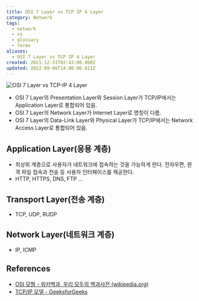```yaml
---
title: OSI 7 Layer vs TCP IP 4 Layer
category: Network
tags:
  - network
  - vs
  - glossary
  - terms
aliases:
  - OSI 7 Layer vs TCP IP 4 Layer
created: 2021-12-31T02:43:00.000Z
updated: 2022-09-06T14:00:06.811Z
---
```


<Metadata />

![OSI 7 Layer vs TCP-IP 4 Layer](https://t1.daumcdn.net/cfile/tistory/261CC03358E1B73D32)

- OSI 7 Layer의 Presentation Layer와 Session Layer가 TCP/IP에서는 Application Layer로 통합되어 있음.
- OSI 7 Layer의 Network Layer가 Internet Layer로 명칭이 다름.
- OSI 7 Layer의 Data-Link Layer와 Physical Layer가 TCP/IP에서는 Network Access Layer로 통합되어 있음.

## Application Layer(응용 계층)

- 최상위 계층으로 사용자가 네트워크에 접속하는 것을 가능하게 한다. 전자우편, 원격 파일 접속과 전송 등 사용자 인터페이스를 제공한다.
- HTTP, HTTPS, DNS, FTP ...

## Transport Layer(전송 계층)

- TCP, UDP, RUDP

## Network Layer(네트워크 계층)

- IP, ICMP

## References

- [OSI 모형 - 위키백과, 우리 모두의 백과사전 (wikipedia.org)](https://ko.wikipedia.org/wiki/OSI_%EB%AA%A8%ED%98%95)
- [TCP/IP 모델 - GeeksforGeeks](https://www.geeksforgeeks.org/tcp-ip-model/)

